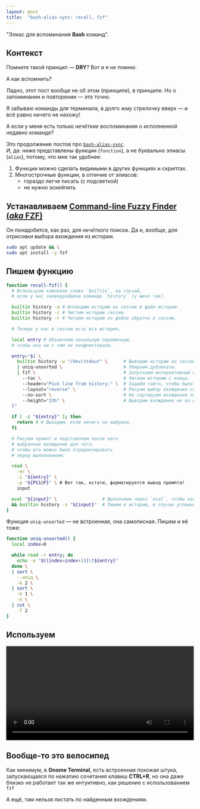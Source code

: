```yaml
---
layout: post
title:  "bash-alias-sync: recall, fzf"
---
```


<span class="hidden">"Элиас для вспоминания <strong>Bash</strong> команд".</span>

## Контекст

Помните такой принцип — **DRY**? Вот и я _не помню_.

А как вспомнить?

Ладно, этот пост вообще не об этом (принципе), в принципе. Но о запоминании и повторении — это точно.

Я забываю команды для терминала, в долго жму стрелочку вверх — и всё равно ничего не нахожу!

А если у меня есть только _нечёткие_ воспоминания о исполненной недавно команде?

Это продолжение постов про [`bash-alias-sync`](https://danand.github.io/magic-of-terminal/posts/bash-allias-sync-touch-p).<br />
И, да: ниже представлены функции (`function`), а не буквально элиасы (`alias`), потому, что мне так удобнее:

1. Функции можно сделать видимыми в других функциях и скриптах.
2. Многострочные функции, в отличие от элиасов:
   - гораздо легче писать (с подсветкой)
   - не нужно эскейпить

## Устанавливаем [**Command-line Fuzzy Finder (_aka_ FZF)**](https://github.com/junegunn/fzf)

Он понадобится, как раз, для _нечёткого_ поиска. Да и, вообще, для отрисовки выбора вхождения из истории.

```bash
sudo apt update && \
sudo apt install -y fzf
```

## Пишем функцию

```bash
function recall-fzf() {
  # Используем ключевое слово `builtin`, на случай,
  # если у нас заоверрайдена команда `history` (у меня так).

  builtin history -a # Аппендим историю из сессии в файл истории.
  builtin history -c # Чистим историю сессии.
  builtin history -r # Читаем историю из файла обратно в сессию.

  # Теперь у нас в сессии есть вся история.

  local entry # Объявляем локальную переменную,
  # чтобы она ни с чем не конфликтовала.

  entry="$( \
    builtin history -w "/dev/stdout" \      # Выводим историю из сессии в пайп.
    | uniq-unsorted \                       # Убираем дубликаты.
    | fzf \                                 # Запускаем интерактивный нечёткий поиск.
      --tac \                               # Читаем историю с конца.
      --header="Pick line from history:" \  # Задаём тайтл, чтобы было понятно, что делать.
      --layout="reverse" \                  # Рисуем выбор вхождения снизу от промпта, а не сверху.
      --no-sort \                           # Не сортируем вхождения по алфавиту.
      --height="33%" \                      # Выводим вхождения не во весь экран.
  )"

  if [ -z "${entry}" ]; then
    return 0 # Выходим, если ничего не выбрали.
  fi

  # Рисуем промпт и подставляем после него
  # выбранное вхождение для того,
  # чтобы его можно было отредактировать
  # перед выполнением:

  read \
    -er \
    -i "${entry}" \
    -p "${PS1@P}" \ # Вот так, кстати, форматируется вывод промпта!
    input

  eval "${input}" \                 # Выполняем через `eval`, чтобы какой-нибудь `xargs` не исполнил лишнего.
  && builtin history -s "${input}"  # Пишем в историю, в случае успешного выполнения.
}
```

Функция `uniq-unsorted` — не встроенная, она самописная. Пишем и её тоже:

```bash
function uniq-unsorted() {
  local index=0

  while read -r entry; do
    echo -e "$((index=index+1))\t${entry}"
  done \
  | sort \
    --uniq \
    -k 2 \
  | sort \
    -k 1 \
    -n \
  | cut \
    -f 2
}
```

## Используем

<video controls width="900" style="max-width: 100%;">
  <source src="{{ site.baseurl }}/assets/videos/recall-fzf.webm" type="video/webm">
  `recall-fzf` usage video was here.
</video>

## Вообще-то это велосипед

Как минимум, в **Gnome Terminal**, есть встроенная похожая штука, запускающаяся по нажатию сочетания клавиш **CTRL+R**, но она даже близко не работает так же интуитивно, как решение с использованием `fzf`

А ещё, там нельзя листать по найденным вхождениям.
